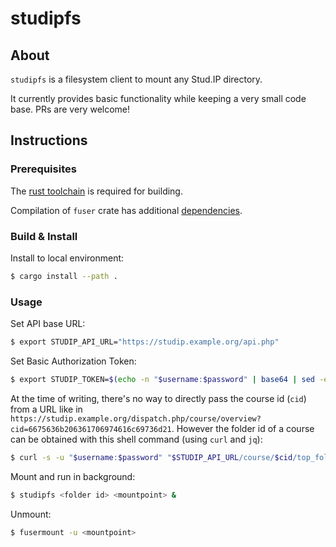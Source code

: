 # studipfs

## About

`studipfs` is a filesystem client to mount any Stud.IP directory.

It currently provides basic functionality while keeping a very small code base. PRs are very welcome!

## Instructions

### Prerequisites

The [rust toolchain](https://www.rust-lang.org/tools/install) is required for building.

Compilation of `fuser` crate has additional [dependencies](https://crates.io/crates/fuser#dependencies).

### Build & Install

Install to local environment:
```sh
$ cargo install --path .
```

### Usage

Set API base URL:
```sh
$ export STUDIP_API_URL="https://studip.example.org/api.php"
```

Set Basic Authorization Token:
```sh
$ export STUDIP_TOKEN=$(echo -n "$username:$password" | base64 | sed -e 's/^/Basic /')
```

At the time of writing, there's no way to directly pass the course id (`cid`) from a URL like in
`https://studip.example.org/dispatch.php/course/overview?cid=6675636b206361706974616c69736d21`.
However the folder id of a course can be obtained with this shell command (using `curl` and `jq`):

```sh
$ curl -s -u "$username:$password" "$STUDIP_API_URL/course/$cid/top_folder" | jq -r '.id'
```

Mount and run in background:
```sh
$ studipfs <folder id> <mountpoint> &
```

Unmount:
```sh
$ fusermount -u <mountpoint>
```
